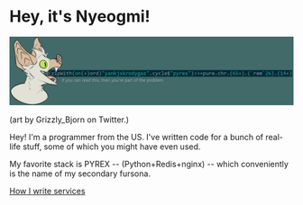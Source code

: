 # Hey, it's Nyeogmi!

![Horrible Haskell code](haskell.png)

(art by Grizzly_Bjorn on Twitter.)

Hey! I'm a programmer from the US. I've written code for a bunch of real-life stuff, some of which you might have even used.

My favorite stack is PYREX -- (Python+Redis+nginx) -- which conveniently is the name of my secondary fursona.

[How I write services](how_i_write_services.md)
